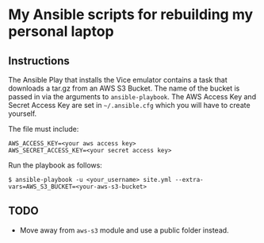 
# My Ansible scripts for rebuilding my personal laptop

## Instructions

The Ansible Play that installs the Vice emulator contains a task that downloads a tar.gz from an AWS S3 Bucket.
The name of the bucket is passed in via the arguments to `ansible-playbook`.
The AWS Access Key and Secret Access Key are set in `~/.ansible.cfg` which you will have to create yourself.

The file must include:

    AWS_ACCESS_KEY=<your aws access key>
    AWS_SECRET_ACCESS_KEY=<your secret access key>

Run the playbook as follows:

    $ ansible-playbook -u <your_username> site.yml --extra-vars=AWS_S3_BUCKET=<your-aws-s3-bucket>


## TODO
  * Move away from `aws-s3` module and use a public folder instead.
 
